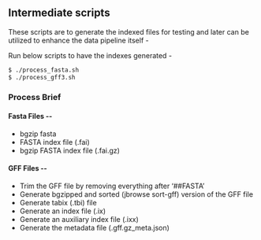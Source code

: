 ## Intermediate scripts

These scripts are to generate the indexed files for testing and later can be utilized to enhance the data pipeline itself -

Run below scripts to have the indexes generated -
```bash
$ ./process_fasta.sh
$ ./process_gff3.sh
```


### Process Brief

#### Fasta Files --
* bgzip fasta
* FASTA index file (.fai)
* bgzip FASTA index file (.fai.gz)

#### GFF Files --
* Trim the GFF file by removing everything after ‘##FASTA’
* Generate bgzipped and sorted (jbrowse sort-gff) version of the GFF file
* Generate tabix (.tbi) file
*  Generate an index file (.ix)
* Generate an auxiliary index file (.ixx)
* Generate the metadata file (.gff.gz_meta.json)
